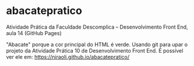 # abacatepratico
Atividade Prática da Faculdade Descomplica – Desenvolvimento Front End, aula 14 (GitHub Pages)

"Abacate" porque a cor principal do HTML é verde. Usando git para upar o projeto da Atividade Prática 10 de Desenvolvimento Front End.
É possível ver ele em: https://niraoli.github.io/abacatepratico/
